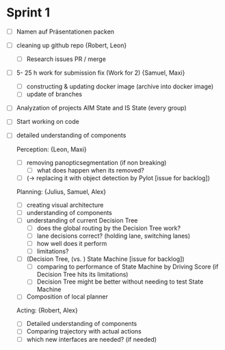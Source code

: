 # Sprint 1

- [ ]  Namen auf Präsentationen packen
- [ ]  cleaning up github repo {Robert, Leon}
    - [ ]  Research issues PR / merge
- [ ]  5- 25 h work for submission fix (Work for 2) {Samuel, Maxi}
    - [ ]  constructing & updating docker image (archive into docker image)
    - [ ]  update of branches
- [ ]  Analyzation of projects AIM State and IS State (every group)
- [ ]  Start working on code
- [ ]  detailed understanding of components
    
    Perception: {Leon, Maxi}
    
    - [ ]  removing panopticsegmentation (if non breaking)
        - [ ]  what does happen when its removed?
    - [ ]  (→ replacing it with object detection by Pylot [issue for backlog])
    
    Planning: {Julius, Samuel, Alex}
    
    - [ ]  creating visual architecture
    - [ ]  understanding of components
    - [ ]  understanding of current Decision Tree
        - [ ]  does the global routing by the Decision Tree work?
        - [ ]  lane decisions correct? (holding lane, switching lanes)
        - [ ]  how well does it perform
        - [ ]  limitations?
    - [ ]  (Decision Tree, (vs. ) State Machine [issue for backlog])
        - [ ]  comparing to performance of State Machine by Driving Score (if Decision Tree hits its limitations)
        - [ ]  Decision Tree might be better without needing to test State Machine
    - [ ]  Composition of local planner
    
    Acting: {Robert, Alex}
    
    - [ ]  Detailed understanding of components
    - [ ]  Comparing trajectory with actual actions
    - [ ]  which new interfaces are needed? (if needed)